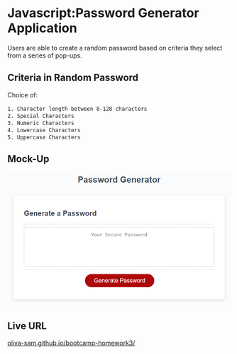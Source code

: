 # Javascript:Password Generator Application

Users are able to create a random password based on criteria they select from a series of pop-ups. 

## Criteria in Random Password
Choice of:
```
1. Character length between 8-128 characters
2. Special Characters
3. Numeric Characters 
4. Lowercase Characters
5. Uppercase Characters
```

## Mock-Up
![password-generator-screenshot](./Assets/03-javascript-homework-demo.png)


## Live URL

[oliva-sam.github.io/bootcamp-homework3/](https://oliva-sam.github.io/bootcamp-homework3/)


